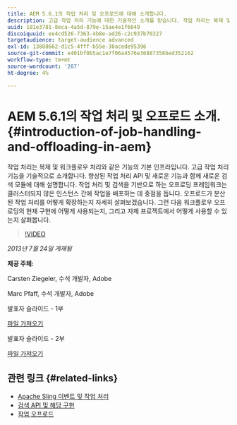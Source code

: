 ```yaml
---
title: AEM 5.6.1의 작업 처리 및 오프로드에 대해 소개합니다.
description: 고급 작업 처리 기능에 대한 기술적인 소개를 받습니다. 작업 처리는 복제 및 워크플로우 처리와 같은 기능의 기본 인프라입니다. 향상된 작업 처리 API 및 새로운 기능과 함께 검색 모듈에 대해 알아보십시오.
uuid: 181e3781-8eca-4a5d-879e-15ae4e1f6649
discoiquuid: ee4cd526-7363-4b8e-ad26-c2c937b70327
targetaudience: target-audience advanced
exl-id: 13888662-d1c5-4fff-b55e-38acede95396
source-git-commit: e401bf0b5ac1e7f06a4576e36887358bed352162
workflow-type: tm+mt
source-wordcount: '207'
ht-degree: 4%

---
```


# AEM 5.6.1의 작업 처리 및 오프로드 소개. {#introduction-of-job-handling-and-offloading-in-aem}

작업 처리는 복제 및 워크플로우 처리와 같은 기능의 기본 인프라입니다. 고급 작업 처리 기능을 기술적으로 소개합니다. 향상된 작업 처리 API 및 새로운 기능과 함께 새로운 검색 모듈에 대해 설명합니다. 작업 처리 및 검색을 기반으로 하는 오프로딩 프레임워크는 클러스터되지 않은 인스턴스 간에 작업을 배포하는 데 중점을 둡니다. 오프로드가 분산된 작업 처리를 어떻게 확장하는지 자세히 살펴보겠습니다. 그런 다음 워크플로우 오프로딩의 현재 구현에 어떻게 사용되는지, 그리고 자체 프로젝트에서 어떻게 사용할 수 있는지 살펴봅니다.

>[!VIDEO](https://video.tv.adobe.com/v/19580/?quality=9)

*2013년 7월 24일 게재됨*

**제공 주체:**

Carsten Ziegeler, 수석 개발자, Adobe

Marc Pfaff, 수석 개발자, Adobe

발표자 슬라이드 - 1부

[파일 가져오기](assets/jobhandling.pdf)

발표자 슬라이드 - 2부

[파일 가져오기](assets/offloading.pdf)

## 관련 링크 {#related-links}

* [Apache Sling 이벤트 및 작업 처리](https://sling.apache.org/documentation/bundles/apache-sling-eventing-and-job-handling.html)
* [검색 API 및 해당 구현](https://sling.apache.org/documentation/bundles/discovery-api-and-impl.html)
* [작업 오프로드](https://docs.adobe.com/docs/en/cq/current/deploying/offloading.html)
